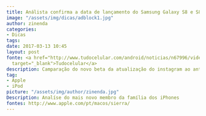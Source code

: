 ```yaml
---
title: Análista confirma a data de lançamento do Samsung Galaxy S8 e S8 Plus
image: "/assets/img/dicas/adblock1.jpg"
author: zinenda
categories:
- Dicas
tags: 
date: 2017-03-13 10:45
layout: post
fonte: <a href="http://www.tudocelular.com/android/noticias/n67996/videochamadas-no-android-via-booyah-app.html"
  target="_blank">Tudocelular</a>
description: Camparação do novo beta da atualização do instagram ao antigo beta
tag:
- Apple
- iPod
picture: "/assets/img/author/zinenda.jpg"
Description: Analíse do mais novo membro da família dos iPhones
fontes: http://www.apple.com/pt/macos/sierra/
---
```

